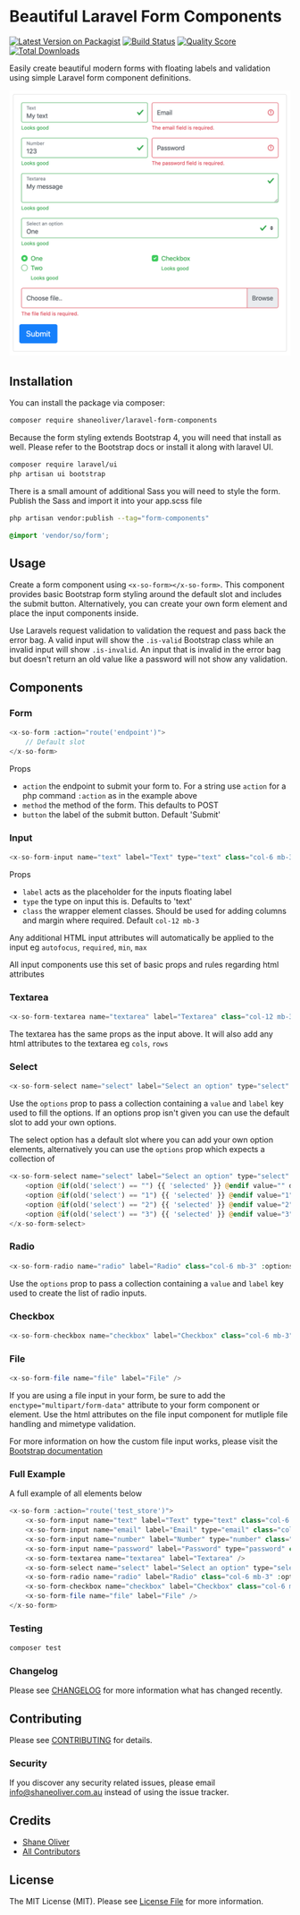 # Beautiful Laravel Form Components

[![Latest Version on Packagist](https://img.shields.io/packagist/v/shaneoliver/laravel-form-components.svg?style=flat-square)](https://packagist.org/packages/shaneoliver/laravel-form-components)
[![Build Status](https://img.shields.io/travis/shaneoliver/laravel-form-components/master.svg?style=flat-square)](https://travis-ci.org/shaneoliver/laravel-form-components)
[![Quality Score](https://img.shields.io/scrutinizer/g/shaneoliver/laravel-form-components.svg?style=flat-square)](https://scrutinizer-ci.com/g/shaneoliver/laravel-form-components)
[![Total Downloads](https://img.shields.io/packagist/dt/shaneoliver/laravel-form-components.svg?style=flat-square)](https://packagist.org/packages/shaneoliver/laravel-form-components)

Easily create beautiful modern forms with floating labels and validation using simple Laravel form component definitions.

![alt text](https://github.com/shaneoliver/laravel-form-components/blob/master/assets/img/form-validated.png "Validated form")

## Installation

You can install the package via composer:

```bash
composer require shaneoliver/laravel-form-components
```

Because the form styling extends Bootstrap 4, you will need that install as well. Please refer to the Bootstrap docs or install it along with laravel UI.

```bash
composer require laravel/ui
php artisan ui bootstrap
```

There is a small amount of additional Sass you will need to style the form. Publish the Sass and import it into your app.scss file

```bash
php artisan vendor:publish --tag="form-components"
```

```scss
@import 'vendor/so/form';
```

## Usage

Create a form component using `<x-so-form></x-so-form>`. This component provides basic Bootstrap form styling around the default slot and includes the submit button. Alternatively, you can create your own form element and place the input components inside.

Use Laravels request validation to validation the request and pass back the error bag. A valid input will show the `.is-valid` Bootstrap class while an invalid input will show `.is-invalid`. An input that is invalid in the error bag but doesn't return an old value like a password will not show any validation. 

## Components 

### Form

``` php
<x-so-form :action="route('endpoint')">
    // Default slot
</x-so-form>
```
Props
- `action` the endpoint to submit your form to. For a string use `action` for a php command `:action` as in the example above
- `method` the method of the form. This defaults to POST
- `button` the label of the submit button. Default 'Submit'

### Input

``` php
<x-so-form-input name="text" label="Text" type="text" class="col-6 mb-3"/>
```
Props
- `label` acts as the placeholder for the inputs floating label
- `type` the type on input this is. Defaults to 'text'
- `class` the wrapper element classes. Should be used for adding columns and margin where required. Default `col-12 mb-3`

Any additional HTML input attributes will automatically be applied to the input eg `autofocus`, `required`, `min`, `max`

All input components use this set of basic props and rules regarding html attributes

### Textarea

```php
<x-so-form-textarea name="textarea" label="Textarea" class="col-12 mb-3" />
```

The textarea has the same props as the input above. It will also add any html attributes to the textarea eg `cols`, `rows`

### Select

```php
<x-so-form-select name="select" label="Select an option" type="select" cols="col-6 mb-3" :options="collect([['value' => '', 'label' => 'Select Something'],['value' => 1, 'label' => 'One'], ['value' => 2, 'label' => 'Two']])" />
```

Use the `options` prop to pass a collection containing a `value` and `label` key used to fill the options. If an options prop isn't given you can use the default slot to add your own options.

The select option has a default slot where you can add your own option elements, alternatively you can use the `options` prop which expects a collection of   

```php
<x-so-form-select name="select" label="Select an option" type="select" cols="col-6 mb-3">
    <option @if(old('select') == "") {{ 'selected' }} @endif value="" disabled>Select</option>
    <option @if(old('select') == "1") {{ 'selected' }} @endif value="1">One</option>
    <option @if(old('select') == "2") {{ 'selected' }} @endif value="2">Two</option>
    <option @if(old('select') == "3") {{ 'selected' }} @endif value="3">Three</option>
</x-so-form-select>
```

### Radio

```php
<x-so-form-radio name="radio" label="Radio" class="col-6 mb-3" :options="collect([['value' => 1, 'label' => 'One'], ['value' => 2, 'label' => 'Two']])"/>
```

Use the `options` prop to pass a collection containing a `value` and `label` key used to create the list of radio inputs. 

### Checkbox

```php
<x-so-form-checkbox name="checkbox" label="Checkbox" class="col-6 mb-3" />
```

### File

```php
<x-so-form-file name="file" label="File" />
```
If you are using a file input in your form, be sure to add the `enctype="multipart/form-data"` attribute to your form component or element. Use the html attributes on the file input component for mutliple file handling and mimetype validation.

For more information on how the custom file input works, please visit the [Bootstrap documentation](https://getbootstrap.com/docs/4.4/components/forms/#file-browser) 

### Full Example

A full example of all elements below

```php
<x-so-form :action="route('test_store')">
    <x-so-form-input name="text" label="Text" type="text" class="col-6 mb-3" autofocus/>
    <x-so-form-input name="email" label="Email" type="email" class="col-6 mb-3"/>
    <x-so-form-input name="number" label="Number" type="number" class="col-6 mb-3"/>
    <x-so-form-input name="password" label="Password" type="password" class="col-6 mb-3"/>
    <x-so-form-textarea name="textarea" label="Textarea" />
    <x-so-form-select name="select" label="Select an option" type="select" cols="col-6 mb-3" :options="collect([['value' => '', 'label' => 'Select Something'],['value' => 1, 'label' => 'One'], ['value' => 2, 'label' => 'Two']])" />
    <x-so-form-radio name="radio" label="Radio" class="col-6 mb-3" :options="collect([['value' => 1, 'label' => 'One'], ['value' => 2, 'label' => 'Two']])"/>
    <x-so-form-checkbox name="checkbox" label="Checkbox" class="col-6 mb-3" />
    <x-so-form-file name="file" label="File" />
</x-so-form>
```

### Testing

``` bash
composer test
```

### Changelog

Please see [CHANGELOG](CHANGELOG.md) for more information what has changed recently.

## Contributing

Please see [CONTRIBUTING](CONTRIBUTING.md) for details.

### Security

If you discover any security related issues, please email info@shaneoliver.com.au instead of using the issue tracker.

## Credits

- [Shane Oliver](https://github.com/shaneoliver)
- [All Contributors](../../contributors)

## License

The MIT License (MIT). Please see [License File](LICENSE.md) for more information.